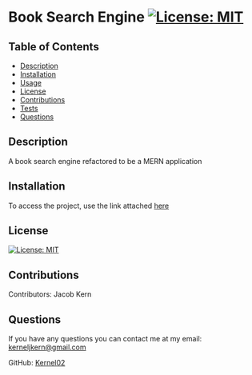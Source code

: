 # Book Search Engine [![License: MIT](https://img.shields.io/badge/License-MIT-yellow.svg)](https://opensource.org/licenses/MIT)

## Table of Contents

- [Description](#description)
- [Installation](#installation)
- [Usage](#usage)
- [License](#license)
- [Contributions](#contributions)
- [Tests](#tests)
- [Questions](#questions)

## Description

A book search engine refactored to be a MERN application

## Installation

To access the project, use the link attached [here](https://kernel02.github.io/Book-Search-Engine_Kern/)

## License

[![License: MIT](https://img.shields.io/badge/License-MIT-yellow.svg)](https://opensource.org/licenses/MIT)

## Contributions

Contributors: Jacob Kern

## Questions

If you have any questions you can contact me at my email: kerneljkern@gmail.com

GitHub: [Kernel02](https://www.github.com/Kernel02)
